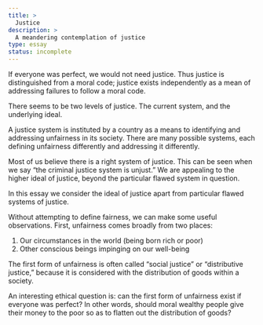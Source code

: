 ```yaml
---
title: >
  Justice
description: >
  A meandering contemplation of justice
type: essay
status: incomplete
---
```


If everyone was perfect, we would not need justice.  Thus justice is distinguished from a moral code; justice exists independently as a mean of addressing failures to follow a moral code.

There seems to be two levels of justice.  The current system, and the underlying ideal.

A justice system is instituted by a country as a means to identifying and addressing unfairness in its society.  There are many possible systems, each defining unfairness differently and addressing it differently.

Most of us believe there is a right system of justice.  This can be seen when we say “the criminal justice system is unjust.”  We are appealing to the higher ideal of justice, beyond the particular flawed system in question.

In this essay we consider the ideal of justice apart from particular flawed systems of justice.

Without attempting to define fairness, we can make some useful observations.  First, unfairness comes broadly from two places:

1. Our circumstances in the world (being born rich or poor)
2. Other conscious beings impinging on our well-being

The first form of unfairness is often called “social justice” or “distributive justice,” because it is considered with the distribution of goods within a society.

An interesting ethical question is: can the first form of unfairness exist if everyone was perfect?  In other words, should moral wealthy people give their money to the poor so as to flatten out the distribution of goods?
